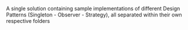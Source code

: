 A single solution containing sample implementations of different Design Patterns (Singleton - Observer - Strategy), all separated within their own respective folders

